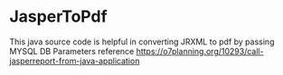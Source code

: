 # JasperToPdf
This java source code is helpful in converting JRXML to pdf by passing MYSQL DB Parameters
reference https://o7planning.org/10293/call-jasperreport-from-java-application
